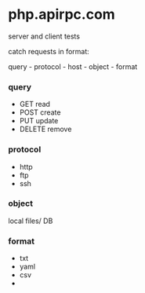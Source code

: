 # php.apirpc.com

server and client tests

catch requests in format:

query - protocol - host - object - format


### query

+ GET read
+ POST create
+ PUT update
+ DELETE remove

### protocol

+ http
+ ftp
+ ssh


### object

local files/ DB


### format
+ txt
+ yaml
+ csv
+ 

